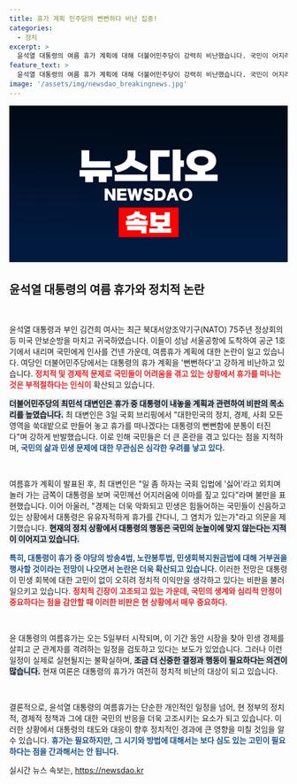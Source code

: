```yaml
---
title: 휴가 계획 민주당의 뻔뻔하다 비난 집중!
categories:
  - 정치
excerpt: >
  윤석열 대통령의 여름 휴가 계획에 대해 더불어민주당이 강력히 비난했습니다. 국민이 어지러운데 뻔뻔하게도 휴가 간다는 지적이 이어지며, 경제 위기 속에서의 유유자적한 행동이 논란이 되고 있습니다.
feature_text: >
  윤석열 대통령의 여름 휴가 계획에 대해 더불어민주당이 강력히 비난했습니다. 국민이 어지러운데 뻔뻔하게도 휴가 간다는 지적이 이어지며, 경제 위기 속에서의 유유자적한 행동이 논란이 되고 있습니다.
image: '/assets/img/newsdao_breakingnews.jpg'
---
```


<p><img src="/assets/img/newsdao_breakingnews.jpg" alt="bookingtag 속보" /></p>

<h2 data-ke-size="size26">윤석열 대통령의 여름 휴가와 정치적 논란</h2>

<p data-ke-size="size16">&nbsp;</p>

<p>윤석열 대통령과 부인 김건희 여사는 최근 북대서양조약기구(NATO) 75주년 정상회의 등 미국 안보순방을 마치고 귀국하였습니다. 이들이 성남 서울공항에 도착하여 공군 1호기에서 내리며 국민에게 인사를 건넨 가운데, 여름휴가 계획에 대한 논란이 일고 있습니다. 여당인 더불어민주당에서는 대통령의 휴가 계획을 '뻔뻔하다'고 강하게 비난하고 있습니다. <b><span style="color: #ee2323;">정치적 및 경제적 문제로 국민들이 어려움을 겪고 있는 상황에서 휴가를 떠나는 것은 부적절하다는 인식이</span></b> 확산되고 있습니다.</p>

<p><b><span style="background-color: #21538527;">더불어민주당의 최민석 대변인은 휴가 중 대통령이 내놓을 계획과 관련하여 비판의 목소리를 높였습니다.</span></b> 최 대변인은 3일 국회 브리핑에서 "대한민국의 정치, 경제, 사회 모든 영역을 쑥대밭으로 만들어 놓고 휴가를 떠나겠다는 대통령의 뻔뻔함에 분통이 터진다"며 강하게 반발했습니다. 이로 인해 국민들은 더 큰 혼란을 겪고 있다는 점을 지적하며, <b><span style="color: #1a5490;">국민의 삶과 민생 문제에 대한 무관심은 심각한 우려를 낳고 있다.</span></b> </p>

<p data-ke-size="size16">&nbsp;</p>

<p>여름휴가 계획이 발표된 후, 최 대변인은 "일 좀 하자는 국회 입법에 '싫어'라고 외치며 놀러 가는 금쪽이 대통령을 보며 국민께선 어지러움에 이마를 짚고 있다"라며 불만을 표현했습니다. 이어 아울러, "경제는 더욱 악화되고 민생은 힘들어하는 국민들이 신음하고 있는 상황에서 대통령은 유유자적하게 휴가를 간다니, 그 염치가 있는가"라고 의문을 제기했습니다. <b><span style="background-color: #21538527;">현재의 정치 상황에서 대통령의 행동은 국민의 눈높이에 맞지 않는다는 지적이 이어지고 있습니다.</span></b></p>

<p><b><span style="color: #1a5490;">특히, 대통령이 휴가 중 야당의 방송4법, 노란봉투법, 민생회복지원금법에 대해 거부권을 행사할 것이라는 전망이 나오면서 논란은 더욱 확산되고 있습니다.</span></b> 이러한 전망은 대통령이 민생 회복에 대한 고민이 없이 오히려 정치적 이익만을 생각하고 있다는 비판을 불러일으키고 있습니다. <b><span style="color: #ee2323;">정치적 긴장이 고조되고 있는 가운데, 국민의 생계와 심리적 안정이 중요하다는 점을 감안할 때 이러한 비판은 현 상황에서 매우 중요하다.</span></b> </p>

<p data-ke-size="size16">&nbsp;</p>

<p>윤 대통령의 여름휴가는 오는 5일부터 시작되며, 이 기간 동안 시장을 찾아 민생 경제를 살피고 군 관계자를 격려하는 일정을 검토하고 있다는 보도가 있었습니다. 그러나 이런 일정이 실제로 실현될지는 불확실하며, <b><span style="background-color: #21538527;">조금 더 신중한 결정과 행동이 필요하다는 의견이 많습니다.</span></b> 현재 여론은 대통령의 휴가가 여전히 정치적 비난의 대상이 되고 있습니다. </p>

<p data-ke-size="size16">&nbsp;</p>

<p>결론적으로, 윤석열 대통령의 여름휴가는 단순한 개인적인 일정을 넘어, 현 정부의 정치적, 경제적 정책과 그에 대한 국민의 반응을 더욱 고조시키는 요소가 되고 있습니다. 이러한 상황에서 대통령의 태도와 대응이 향후 정치적인 경과에 큰 영향을 미칠 것임을 알 수 있습니다. <b><span style="color: #1a5490;">휴가는 필요하지만, 그 시기와 방법에 대해서는 보다 심도 있는 고민이 필요하다는 점을 간과해서는 안 됩니다.</span></b></p>
실시간 뉴스 속보는, <a href="https://newsdao.kr" rel="dofollow">https://newsdao.kr</a>


